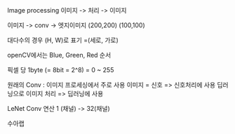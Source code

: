 Image processing
이미지 -> 처리 -> 이미지

이미지 -> conv -> 엣지이미지
(200,200)        (100,100)

대다수의 경우 (H, W)로 표기 =(세로, 가로)

openCV에서는 Blue, Green, Red 순서

픽셀 당 1byte (= 8bit = 2^8) = 0 ~ 255

원래의 Conv : 이미지 프로세싱에서 주로 사용
이미지 = 신호 => 신호처리에 사용
딥러닝으로 이미지 처리 => 딥러닝에 사용

LeNet
Conv 연산
1 (채널) -> 32(채널)

수아랩